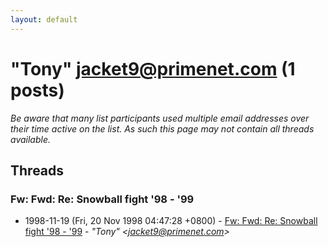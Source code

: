 ```yaml
---
layout: default
---
```


# "Tony" <jacket9@primenet.com> (1 posts)

_Be aware that many list participants used multiple email addresses over their time active on the list. As such this page may not contain all threads available._

## Threads

### Fw:  Fwd: Re: Snowball fight '98 - '99
+ 1998-11-19 (Fri, 20 Nov 1998 04:47:28 +0800) - [Fw:  Fwd: Re: Snowball fight '98 - '99](/archive/1998/11/0d6c30c699e4915f0481b79cddf03d34ab70628aceb8722b65db62074206360f) - _"Tony" \<jacket9@primenet.com\>_


